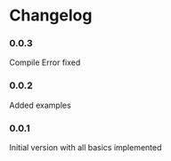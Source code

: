 # Changelog

### 0.0.3

Compile Error fixed

### 0.0.2

Added examples

### 0.0.1

Initial version with all basics implemented


